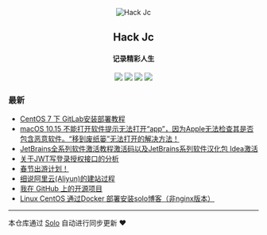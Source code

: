 <p align="center"><img alt="Hack Jc" src="https://remixjc.oss-cn-beijing.aliyuncs.com/headpic/1-1Z129112551-50.jpg?Expires=1575358524&OSSAccessKeyId=TMP.hjtYrhAuSfufqahwJFzmYmyiwqSGrqnaZNp2ofdrnetRsD9thCtBAN5Axn8giX46xJdr1evsCktAvC5r6jiHc5DdUMR9upwMx87b5MUYRGR76uyj9GtB3fYBTjZre1.tmp&Signature=ssaCw54smRa1GF2Ru4SYwrqrdow%3D"></p><h2 align="center">
Hack Jc
</h2>

<h4 align="center">记录精彩人生</h4>
<p align="center"><a title="Hack Jc" target="_blank" href="https://github.com/remixjc/solo-blog"><img src="https://img.shields.io/github/last-commit/remixjc/solo-blog.svg?style=flat-square&color=FF9900"></a>
<a title="GitHub repo size in bytes" target="_blank" href="https://github.com/remixjc/solo-blog"><img src="https://img.shields.io/github/repo-size/remixjc/solo-blog.svg?style=flat-square"></a>
<a title="Solo Version" target="_blank" href="https://github.com/88250/solo/releases"><img src="https://img.shields.io/badge/solo-3.6.7-f1e05a.svg?style=flat-square&color=blueviolet"></a>
<a title="Hits" target="_blank" href="https://github.com/88250/hits"><img src="https://hits.b3log.org/remixjc/solo-blog.svg"></a></p>

### 最新

* [CentOS 7 下 GitLab安装部署教程](https://www.remixjc.cn/articles/2019/12/06/1575626931528.html)
* [macOS 10.15 不能打开软件提示无法打开“app”，因为Apple无法检查其是否包含恶意软件。“移到废纸篓”无法打开的解决方法！](https://www.remixjc.cn/articles/2019/12/05/1575551676610.html)
* [JetBrains全系列软件激活教程激活码以及JetBrains系列软件汉化包 Idea激活](https://www.remixjc.cn/articles/2019/12/05/1575549868694.html)
* [关于JWT写登录授权接口的分析](https://www.remixjc.cn/articles/2019/12/05/1575510382859.html)
* [春节出游计划！](https://www.remixjc.cn/articles/2019/12/03/1575356325211.html)
* [细说阿里云(Aliyun)的建站过程](https://www.remixjc.cn/articles/2019/12/03/1575355261417.html)
* [我在 GitHub 上的开源项目](https://www.remixjc.cn/my-github-repos)
* [Linux CentOS 通过Docker 部署安装solo博客（非nginx版本）](https://www.remixjc.cn/articles/2019/11/17/1573982868351.html)



---

本仓库通过 [Solo](https://github.com/88250/solo) 自动进行同步更新 ❤️ 